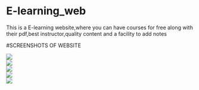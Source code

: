 # E-learning_web
This is a E-learning website,where you can have courses for free along with their pdf,best instructor,quality content and a facility to add notes


#SCREENSHOTS OF WEBSITE

<img src="https://user-images.githubusercontent.com/69414725/108954984-77f8db80-7693-11eb-9a01-245e8d8eaaf1.PNG" />
<br>

<img src="https://user-images.githubusercontent.com/69414725/108955032-85ae6100-7693-11eb-96f8-9b5a7142e07b.PNG"/>
<br>


<img src="https://user-images.githubusercontent.com/69414725/108955063-9068f600-7693-11eb-9a51-7459371eefd7.PNG"/>
<br>


<img src="https://user-images.githubusercontent.com/69414725/108955095-98c13100-7693-11eb-875c-eea54341334b.PNG"/>
<br>


<img src="https://user-images.githubusercontent.com/69414725/108955108-a24a9900-7693-11eb-9c7a-771b2383985b.PNG" />
<br>
